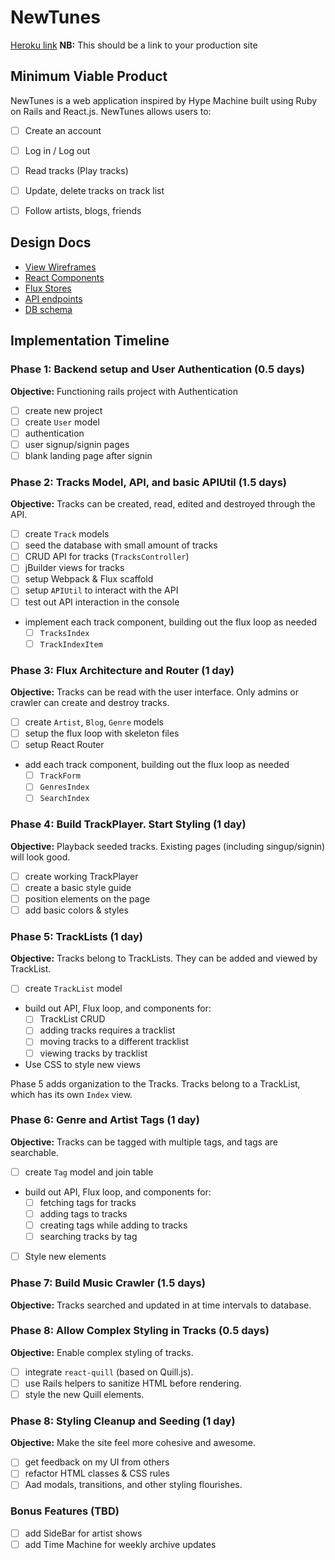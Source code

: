 # NewTunes

[Heroku link][heroku] **NB:** This should be a link to your production site

[heroku]: http://www.herokuapp.com

## Minimum Viable Product

NewTunes is a web application inspired by Hype Machine built using Ruby on Rails and React.js. NewTunes allows users to:

- [ ] Create an account
- [ ] Log in / Log out
- [ ] Read tracks (Play tracks)
- [ ] Update, delete tracks on track list
- [ ] Follow artists, blogs, friends


## Design Docs
* [View Wireframes][views]
* [React Components][components]
* [Flux Stores][stores]
* [API endpoints][api-endpoints]
* [DB schema][schema]

[views]: ./docs/views.md
[components]: ./docs/components.md
[stores]: ./docs/stores.md
[api-endpoints]: ./docs/api-endpoints.md
[schema]: ./docs/schema.md

## Implementation Timeline

### Phase 1: Backend setup and User Authentication (0.5 days)

**Objective:** Functioning rails project with Authentication

- [ ] create new project
- [ ] create `User` model
- [ ] authentication
- [ ] user signup/signin pages
- [ ] blank landing page after signin

### Phase 2: Tracks Model, API, and basic APIUtil (1.5 days)

**Objective:** Tracks can be created, read, edited and destroyed through
the API.

- [ ] create `Track` models
- [ ] seed the database with small amount of tracks
- [ ] CRUD API for tracks (`TracksController`)
- [ ] jBuilder views for tracks
- [ ] setup Webpack & Flux scaffold
- [ ] setup `APIUtil` to interact with the API
- [ ] test out API interaction in the console
- implement each track component, building out the flux loop as needed
  - [ ] `TracksIndex`
  - [ ] `TrackIndexItem`

### Phase 3: Flux Architecture and Router (1 day)

**Objective:** Tracks can be read with the user interface. Only admins or crawler can create and destroy tracks.
- [ ] create `Artist`, `Blog`, `Genre` models
- [ ] setup the flux loop with skeleton files
- [ ] setup React Router
- add each track component, building out the flux loop as needed
  - [ ] `TrackForm`
  - [ ] `GenresIndex`
  - [ ] `SearchIndex`

### Phase 4: Build TrackPlayer. Start Styling (1 day)

**Objective:** Playback seeded tracks. Existing pages (including singup/signin) will look good.

- [ ] create working TrackPlayer
- [ ] create a basic style guide
- [ ] position elements on the page
- [ ] add basic colors & styles

### Phase 5: TrackLists (1 day)

**Objective:** Tracks belong to TrackLists. They can be added and viewed by TrackList.

- [ ] create `TrackList` model
- build out API, Flux loop, and components for:
  - [ ] TrackList CRUD
  - [ ] adding tracks requires a tracklist
  - [ ] moving tracks to a different tracklist
  - [ ] viewing tracks by tracklist
- Use CSS to style new views

Phase 5 adds organization to the Tracks. Tracks belong to a TrackList,
which has its own `Index` view.

### Phase 6: Genre and Artist Tags (1 day)

**Objective:** Tracks can be tagged with multiple tags, and tags are searchable.

- [ ] create `Tag` model and join table
- build out API, Flux loop, and components for:
  - [ ] fetching tags for tracks
  - [ ] adding tags to tracks
  - [ ] creating tags while adding to tracks
  - [ ] searching tracks by tag
- [ ] Style new elements

### Phase 7: Build Music Crawler (1.5 days)

**Objective:** Tracks searched and updated in at time intervals to database.

### Phase 8: Allow Complex Styling in Tracks (0.5 days)

**Objective:** Enable complex styling of tracks.

- [ ] integrate `react-quill` (based on Quill.js).
- [ ] use Rails helpers to sanitize HTML before rendering.
- [ ] style the new Quill elements.

### Phase 8: Styling Cleanup and Seeding (1 day)

**Objective:** Make the site feel more cohesive and awesome.

- [ ] get feedback on my UI from others
- [ ] refactor HTML classes & CSS rules
- [ ] Aad modals, transitions, and other styling flourishes.

### Bonus Features (TBD)
- [ ] add SideBar for artist shows
- [ ] add Time Machine for weekly archive updates

[phase-one]: ./docs/phases/phase1.md
[phase-two]: ./docs/phases/phase2.md
[phase-three]: ./docs/phases/phase3.md
[phase-four]: ./docs/phases/phase4.md
[phase-five]: ./docs/phases/phase5.md
